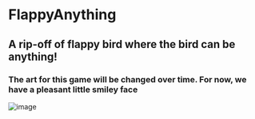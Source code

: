 # FlappyAnything
## A rip-off of flappy bird where the bird can be anything! 
### The art for this game will be changed over time. For now, we have a pleasant little smiley face
![image](https://github.com/MitchOSully/FlappyAnything/assets/58247471/180c7684-87d4-4b4d-9ac0-9f89204a7006)
